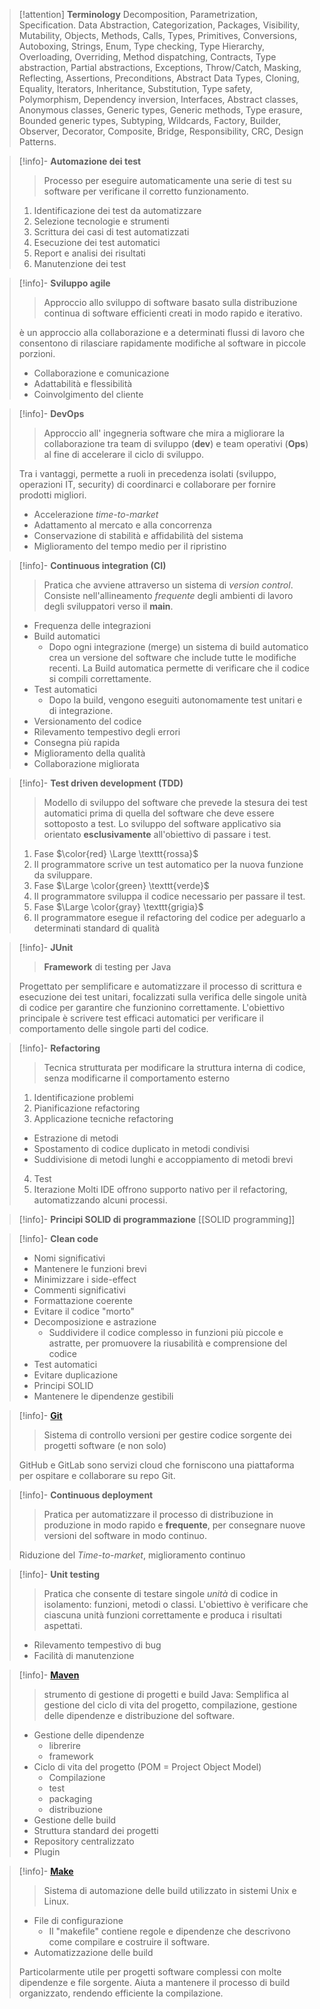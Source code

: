 > [!attention]  **Terminology** 
 > Decomposition, Parametrization, Specification. Data Abstraction, Categorization, Packages, Visibility, Mutability, Objects, Methods, Calls, Types, Primitives, Conversions, Autoboxing, Strings, Enum, Type checking, Type Hierarchy, Overloading, Overriding, Method dispatching, Contracts, Type abstraction, Partial abstractions, Exceptions, Throw/Catch, Masking, Reflecting, Assertions, Preconditions, Abstract Data Types, Cloning, Equality, Iterators, Inheritance, Substitution, Type safety, Polymorphism, Dependency inversion, Interfaces, Abstract classes, Anonymous classes, Generic types, Generic methods, Type erasure, Bounded generic types, Subtyping, Wildcards, Factory, Builder, Observer, Decorator, Composite, Bridge, Responsibility, CRC, Design Patterns.  


>[!info]-  **Automazione dei test**
>> Processo per eseguire automaticamente una serie di test su software per verificane il corretto funzionamento. 
>
>1. Identificazione dei test da automatizzare 
>2. Selezione tecnologie e strumenti 
>3. Scrittura dei casi di test automatizzati 
>4. Esecuzione dei test automatici 
>5. Report e analisi dei risultati 
>6. Manutenzione dei test 

>[!info]- **Sviluppo agile** 
>> Approccio allo sviluppo di software basato sulla distribuzione continua di software efficienti creati in modo rapido e iterativo. 
>
> è un approccio alla collaborazione e a determinati flussi di lavoro che consentono di rilasciare rapidamente modifiche al software in piccole porzioni. 
> - Collaborazione e comunicazione 
> - Adattabilità e flessibilità 
> - Coinvolgimento del cliente

>[!info]-  **DevOps**
>> Approccio all' ingegneria software che mira a migliorare la collaborazione tra team di sviluppo (**dev**) e team operativi (**Ops**) al fine di accelerare il ciclo di sviluppo. 
>
> Tra i vantaggi, permette a ruoli in precedenza isolati (sviluppo, operazioni IT, security) di coordinarci e collaborare per fornire prodotti migliori. 
> - Accelerazione *time-to-market*
> - Adattamento al mercato e alla concorrenza
> - Conservazione di stabilità e affidabilità del sistema
> - Miglioramento del tempo medio per il ripristino 

>[!info]- **Continuous integration (CI)**
>> Pratica che avviene attraverso un sistema di *version control*. Consiste nell'allineamento *frequente* degli ambienti di lavoro degli sviluppatori verso il **main**. 
>
> - Frequenza delle integrazioni 
> - Build automatici
> 	- Dopo ogni integrazione (merge) un sistema di build automatico crea un versione del software che include tutte le modifiche recenti. La Build automatica permette di verificare che il codice si compili correttamente. 
> - Test automatici 
> 	- Dopo la build, vengono eseguiti autonomamente test unitari e di integrazione. 
> - Versionamento del codice 
> - Rilevamento tempestivo degli errori 
> - Consegna più rapida 
> - Miglioramento della qualità 
> - Collaborazione migliorata

>[!info]-  **Test driven development (TDD)**
>> Modello di sviluppo del software che prevede la stesura dei test automatici prima di quella del software che deve essere sottoposto a test. Lo sviluppo del software applicativo sia orientato **esclusivamente** all'obiettivo di passare i test.
>
>1. Fase $\color{red} \Large \texttt{rossa}$
>	1. Il programmatore scrive un test automatico per la nuova funzione da sviluppare. 
>2. Fase $\Large \color{green} \texttt{verde}$ 
>	1. Il programmatore sviluppa il codice necessario per passare il test. 
>3. Fase $\Large \color{gray} \texttt{grigia}$ 
>	1. Il programmatore esegue il refactoring del codice per adeguarlo a determinati standard di qualità 

>[!info]-  **JUnit**
>> **Framework** di testing per Java
>
> Progettato per semplificare e automatizzare il processo di scrittura e esecuzione dei test unitari, focalizzati sulla verifica delle singole unità di codice per garantire che funzionino correttamente. 
> L'obiettivo principale è scrivere test efficaci automatici per verificare il comportamento delle singole parti del codice. 

>[!info]-  **Refactoring** 
>> Tecnica strutturata per modificare la struttura interna di codice, senza modificarne il comportamento esterno 
>
>1. Identificazione problemi
>2. Pianificazione refactoring
>3. Applicazione tecniche refactoring 
>	- Estrazione di metodi 
>	- Spostamento di codice duplicato in metodi condivisi 
>	- Suddivisione di metodi lunghi e accoppiamento di metodi brevi 
>4. Test 
>5. Iterazione 
>Molti IDE offrono supporto nativo per il refactoring, automatizzando alcuni processi. 

>[!info]-  **Principi SOLID di programmazione** 
[[SOLID programming]]

>[!info]-  **Clean code**
> - Nomi significativi 
> - Mantenere le funzioni brevi
> - Minimizzare i side-effect
> - Commenti significativi 
> - Formattazione coerente
> - Evitare il codice "morto"
> - Decomposizione e astrazione
> 	- Suddividere il codice complesso in funzioni più piccole e astratte, per promuovere la riusabilità e comprensione del codice
> - Test automatici 
> - Evitare duplicazione 
> - Principi SOLID
> - Mantenere le dipendenze gestibili 

>[!info]-  **[Git](https://git-scm.com/)** 
>> Sistema di controllo versioni per gestire codice sorgente dei progetti software (e non solo)
>
>GitHub e GitLab sono servizi cloud che forniscono una piattaforma per ospitare e collaborare su repo Git. 

>[!info]-  **Continuous deployment**
>> Pratica per automatizzare il processo di distribuzione in produzione in modo rapido e **frequente**, per consegnare nuove versioni del software in modo continuo. 
>
>Riduzione del *Time-to-market*, miglioramento continuo

>[!info]-  **Unit testing** 
>> Pratica che consente di testare singole *unità* di codice in isolamento: funzioni, metodi o classi. L'obiettivo è verificare che ciascuna unità funzioni correttamente e produca i risultati aspettati. 
>
>- Rilevamento tempestivo di bug
>- Facilità di manutenzione

>[!info]-  **[Maven](https://maven.apache.org/)**
>> strumento di gestione di progetti e build Java: Semplifica al gestione del ciclo di vita del progetto, compilazione, gestione delle dipendenze e distribuzione del software. 
>
>- Gestione delle dipendenze
>	- librerire
>	- framework
>- Ciclo di vita del progetto (POM = Project Object Model)
>	- Compilazione
>	- test
>	- packaging 
>	- distribuzione
>- Gestione delle build
>- Struttura standard dei progetti
>- Repository centralizzato
>- Plugin

>[!info]-  **[Make](https://www.gnu.org/software/make/)**
>> Sistema di automazione delle build utilizzato in sistemi Unix e Linux. 
>
>- File di configurazione
>	- Il "makefile" contiene regole e dipendenze che descrivono come compilare e costruire il software.  
>- Automatizzazione delle build
>
>Particolarmente utile per progetti software complessi con molte dipendenze e file sorgente. Aiuta a mantenere il processo di build organizzato, rendendo efficiente la compilazione. 
